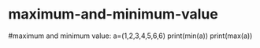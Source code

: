 # maximum-and-minimum-value
#maximum and minimum value:
a=(1,2,3,4,5,6,6)
print(min(a))
print(max(a))

